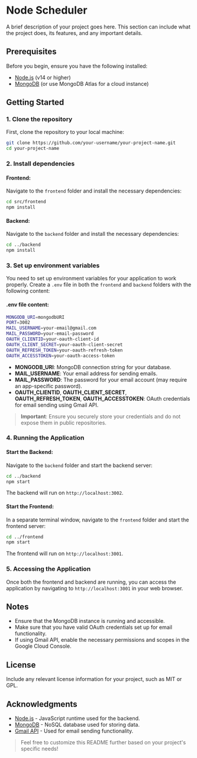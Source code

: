 # Node Scheduler

A brief description of your project goes here. This section can include what the project does, its features, and any important details.

## Prerequisites

Before you begin, ensure you have the following installed:

- [Node.js](https://nodejs.org/) (v14 or higher)
- [MongoDB](https://www.mongodb.com/) (or use MongoDB Atlas for a cloud instance)

## Getting Started

### 1. Clone the repository

First, clone the repository to your local machine:

```bash
git clone https://github.com/your-username/your-project-name.git
cd your-project-name
```

### 2. Install dependencies

#### Frontend:

Navigate to the `frontend` folder and install the necessary dependencies:

```bash
cd src/frontend
npm install
```

#### Backend:

Navigate to the `backend` folder and install the necessary dependencies:

```bash
cd ../backend
npm install
```

### 3. Set up environment variables

You need to set up environment variables for your application to work properly. Create a `.env` file in both the `frontend` and `backend` folders with the following content:

#### .env file content:

```bash
MONGODB_URI=mongodbURI
PORT=3002
MAIL_USERNAME=your-email@gmail.com
MAIL_PASSWORD=your-email-password
OAUTH_CLIENTID=your-oauth-client-id
OAUTH_CLIENT_SECRET=your-oauth-client-secret
OAUTH_REFRESH_TOKEN=your-oauth-refresh-token
OAUTH_ACCESSTOKEN=your-oauth-access-token
```

- **MONGODB_URI**: MongoDB connection string for your database.
- **MAIL_USERNAME**: Your email address for sending emails.
- **MAIL_PASSWORD**: The password for your email account (may require an app-specific password).
- **OAUTH_CLIENTID**, **OAUTH_CLIENT_SECRET**, **OAUTH_REFRESH_TOKEN**, **OAUTH_ACCESSTOKEN**: OAuth credentials for email sending using Gmail API.

> **Important**: Ensure you securely store your credentials and do not expose them in public repositories.

### 4. Running the Application

#### Start the Backend:

Navigate to the `backend` folder and start the backend server:

```bash
cd ../backend
npm start
```

The backend will run on `http://localhost:3002`.

#### Start the Frontend:

In a separate terminal window, navigate to the `frontend` folder and start the frontend server:

```bash
cd ../frontend
npm start
```

The frontend will run on `http://localhost:3001`.

### 5. Accessing the Application

Once both the frontend and backend are running, you can access the application by navigating to `http://localhost:3001` in your web browser.

## Notes

- Ensure that the MongoDB instance is running and accessible.
- Make sure that you have valid OAuth credentials set up for email functionality.
- If using Gmail API, enable the necessary permissions and scopes in the Google Cloud Console.

## License

Include any relevant license information for your project, such as MIT or GPL.

## Acknowledgments

- [Node.js](https://nodejs.org/) - JavaScript runtime used for the backend.
- [MongoDB](https://www.mongodb.com/) - NoSQL database used for storing data.
- [Gmail API](https://developers.google.com/gmail/api) - Used for email sending functionality.

> Feel free to customize this README further based on your project's specific needs!

